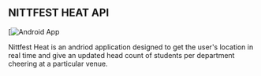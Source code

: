 ## NITTFEST HEAT API

[![Android App](https://play.google.com/store/apps/details?id=spider.project.nittfestheat)

Nittfest Heat is an andriod application designed to get the user's location in real time and give an updated head count of 
students per department cheering at a particular venue.

